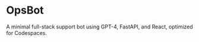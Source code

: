 # OpsBot
A minimal full-stack support bot using GPT-4, FastAPI, and React, optimized for Codespaces.